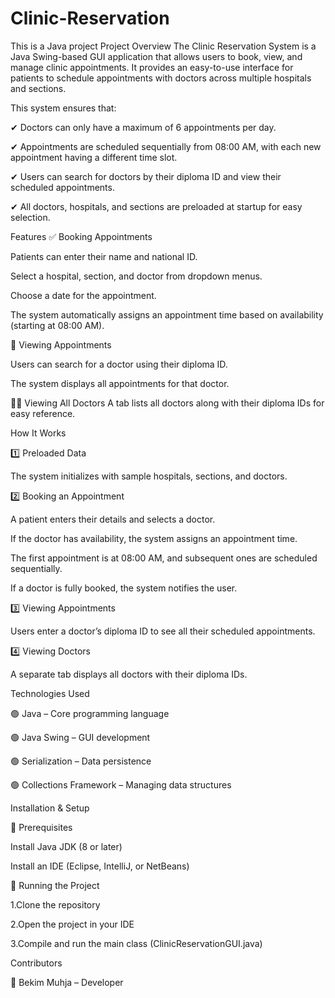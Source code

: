 # Clinic-Reservation
This is a Java project
Project Overview
The Clinic Reservation System is a Java Swing-based GUI application that allows users to book, view, and manage clinic appointments. It provides an easy-to-use interface for patients to schedule appointments with doctors across multiple hospitals and sections.

This system ensures that:

✔ Doctors can only have a maximum of 6 appointments per day.

✔ Appointments are scheduled sequentially from 08:00 AM, with each new appointment having a different time slot.

✔ Users can search for doctors by their diploma ID and view their scheduled appointments.

✔ All doctors, hospitals, and sections are preloaded at startup for easy selection.

Features
✅ Booking Appointments

Patients can enter their name and national ID.

Select a hospital, section, and doctor from dropdown menus.

Choose a date for the appointment.

The system automatically assigns an appointment time based on availability (starting at 08:00 AM).

📅 Viewing Appointments

Users can search for a doctor using their diploma ID.

The system displays all appointments for that doctor.

👨‍⚕️ Viewing All Doctors
A tab lists all doctors along with their diploma IDs for easy reference.

How It Works

1️⃣ Preloaded Data

The system initializes with sample hospitals, sections, and doctors.

2️⃣ Booking an Appointment

A patient enters their details and selects a doctor.

If the doctor has availability, the system assigns an appointment time.

The first appointment is at 08:00 AM, and subsequent ones are scheduled sequentially.

If a doctor is fully booked, the system notifies the user.

3️⃣ Viewing Appointments

Users enter a doctor’s diploma ID to see all their scheduled appointments.

4️⃣ Viewing Doctors

A separate tab displays all doctors with their diploma IDs.

Technologies Used

🟢 Java – Core programming language

🟢 Java Swing – GUI development

🟢 Serialization – Data persistence

🟢 Collections Framework – Managing data structures

Installation & Setup

📌 Prerequisites

Install Java JDK (8 or later)

Install an IDE (Eclipse, IntelliJ, or NetBeans)

🚀 Running the Project

1.Clone the repository

2.Open the project in your IDE

3.Compile and run the main class (ClinicReservationGUI.java)

Contributors

👤 Bekim Muhja – Developer




